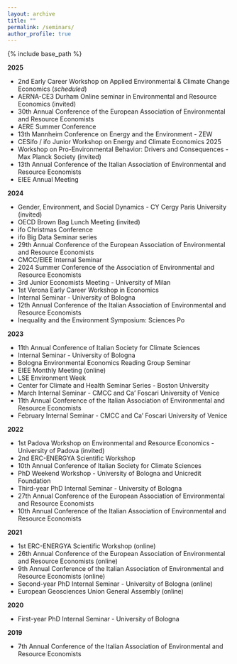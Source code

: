 ```yaml
---
layout: archive
title: ""
permalink: /seminars/
author_profile: true
---
```


{% include base_path %}

**2025**

- 2nd Early Career Workshop on Applied Environmental & Climate Change Economics (_scheduled_)
- AERNA-CE3 Durham Online seminar in Environmental and Resource Economics (invited)
- 30th Annual Conference of the European Association of Environmental and Resource Economists
- AERE Summer Conference
- 13th Mannheim Conference on Energy and the Environment - ZEW
- CESifo / ifo Junior Workshop on Energy and Climate Economics 2025
- Workshop on Pro-Environmental Behavior: Drivers and Consequences - Max Planck Society (invited)
- 13th Annual Conference of the Italian Association of Environmental and Resource Economists
- EIEE Annual Meeting

**2024**

- Gender, Environment, and Social Dynamics - CY Cergy Paris University (invited)
- OECD Brown Bag Lunch Meeting (invited)
- ifo Christmas Conference
- ifo Big Data Seminar series 
- 29th Annual Conference of the European Association of Environmental and Resource Economists
- CMCC/EIEE Internal Seminar
- 2024 Summer Conference of the Association of Environmental and Resource Economists
- 3rd Junior Economists Meeting - University of Milan
- 1st Verona Early Career Workshop in Economics
- Internal Seminar - University of Bologna
- 12th Annual Conference of the Italian Association of Environmental and Resource Economists
- Inequality and the Environment Symposium: Sciences Po

**2023**

- 11th Annual Conference of Italian Society for Climate Sciences
- Internal Seminar - University of Bologna
- Bologna Environmental Economics Reading Group Seminar
- EIEE Monthly Meeting (online)
- LSE Environment Week
- Center for Climate and Health Seminar Series - Boston University
- March Internal Seminar - CMCC and Ca’ Foscari University of Venice
- 11th Annual Conference of the Italian Association of Environmental and Resource Economists
- February Internal Seminar - CMCC and Ca’ Foscari University of Venice

**2022**

- 1st Padova Workshop on Environmental and Resource Economics - University of Padova (invited)
- 2nd ERC-ENERGYA Scientific Workshop
- 10th Annual Conference of Italian Society for Climate Sciences
- PhD Weekend Workshop - University of Bologna and Unicredit Foundation
- Third-year PhD Internal Seminar - University of Bologna
- 27th Annual Conference of the European Association of Environmental and Resource Economists
- 10th Annual Conference of the Italian Association of Environmental and Resource Economists

**2021**

- 1st ERC-ENERGYA Scientific Workshop (online)
- 26th Annual Conference of the European Association of Environmental and Resource Economists (online)
- 9th Annual Conference of the Italian Association of Environmental and Resource Economists (online)
- Second-year PhD Internal Seminar - University of Bologna (online)
- European Geosciences Union General Assembly (online)

**2020**

- First-year PhD Internal Seminar - University of Bologna

**2019**

- 7th Annual Conference of the Italian Association of Environmental and Resource Economists



